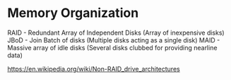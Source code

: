 # Memory Organization

RAID - Redundant Array of Independent Disks (Array of inexpensive disks)
JBoD - Join Batch of disks (Multiple disks acting as a single disk)
MAID - Massive array of idle disks (Several disks clubbed for providing nearline data)


https://en.wikipedia.org/wiki/Non-RAID_drive_architectures
